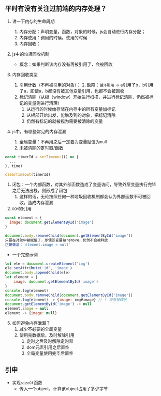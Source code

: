 ## 平时有没有关注过前端的内存处理？
1. 讲一下内存的生命周期
   1. 内存分配：声明变量，函数，对象的时候，js会自动进行内存分配；
   2. 内存使用：调用的时候，使用的时候
   3. 内存回收：

2. js中的垃圾回收机制
   - 概念：如果判断该内存没有再被引用了，会被回收
  
3. 内存回收类型
   1. 引用计数（不再被引用的对象）：
      2. 缺陷：`循环引用` -> a引用了b，b引用了a，即使a，b都没有被其他变量引用，也都不会被回收
   2. 标记清除（从根（window）开始进行扫描，并进行标记清除，仍然被标记的变量则进行清理）
      1. 从运行的时候给存储在内存中的所有变量加标记
      2. 从根部开始出发，能触及到的对象，把标记清除
      3. 仍然有标记的就被视为需要被清除的变量
4. js中，有哪些常见的内存泄漏
   1. 全局变量：不再用之后一定要为变量赋值为null
   2. 未被清除的定时器/函数

```js
const timerId = setTimeout(() => {
  ...
}, time)

clearTimeout(timerId)
```
   1. 闭包：一个内部函数，对其外部函数造成了变量访问，导致外层变量执行完毕之后无法出栈，则形成了闭包
      1. 这样的话，无论按照任何一种垃圾回收机制都会认为外部函数不可被回收，造成内存泄漏
   2. `DOM`的引用

```js
const element = {
  image: document.getElementById('image')
}

document.body.removeChild(document.getElementById('image'))
只要在对象中被赋值了，即使该变量被remove，仍然不会被释放
正确做法：`element.image = null`
```
- 一个完整示例
```js
let ele = document.createElement('img')
ele.setAttribute('id', 'image')
document.body.appendChild(ele)
let element = {
    image: document.getElementById('image')
}
console.log(element)
document.body.removeChild(document.getElementById('image'))
console.log(element) -> {image: img#image} // ! 没有被释放
document.getElementById('image') -> null
element.image = null
element -> {image: null}
```

5. 如何避免内存泄漏？
   1. 减少不必要的全局变量
   2. 使用完数据后，及时解除引用
      1. 定时之后及时解除定时器
      2. dom元素引用之后置空
      3. 全局变量使用完毕后置空

## 引申
- 实现`sizeOf`函数
  - 传入一个object，计算该object占用了多少字节
